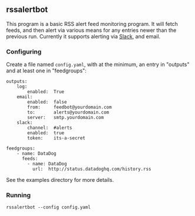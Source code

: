 ## rssalertbot

This program is a basic RSS alert feed monitoring program.  It will fetch feeds,
and then alert via various means for any entries newer than the previous
run.  Currently it supports alerting via [Slack](https://slack.com/), and
email.

### Configuring

Create a file named `config.yaml`, with at the minimum, an entry in "outputs"
and at least one in "feedgroups":

```
outputs:
    log:
        enabled:  True
    email:
        enabled:  false
        from:     feedbot@yourdomain.com
        to:       alerts@yourdomain.com
        server:   smtp.yourdomain.com
    slack:
        channel:  #alerts
        enabled:  true
        token:    its-a-secret

feedgroups:
    - name: DataDog
      feeds:
        - name: DataDog
          url:  http://status.datadoghq.com/history.rss
```

See the examples directory for more details.

### Running

```
rssalertbot --config config.yaml
```
